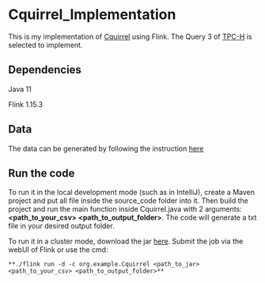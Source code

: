 # Cquirrel_Implementation
This is my implementation of [Cquirrel](https://cse.hkust.edu.hk/~yike/Cquirrel.pdf) using Flink. The Query 3 of [TPC-H](https://www.tpc.org/tpch/) is selected to implement.

## Dependencies
Java 11

Flink 1.15.3

## Data
The data can be generated by following the instruction [here](https://github.com/hkustDB/Cquirrel-release)

## Run the code
To run it in the local development mode (such as in IntelliJ), create a Maven project and put all file inside the source_code folder into it. Then build the project and run the main function inside Cquirrel.java with 2 arguments: **<path_to_your_csv> <path_to_output_folder>**. The code will generate a txt file in your desired output folder.

To run it in a cluster mode, download the jar [here](https://drive.google.com/file/d/1Kip3pwCEl0JabmOvcY8RLF4jrPvo_mpE/view?usp=drive_link). Submit the job via the webUI of Flink or use the cmd:

`**./flink run -d -c org.example.Cquirrel <path_to_jar> <path_to_your_csv> <path_to_output_folder>**`

